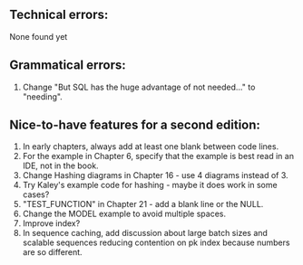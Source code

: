 Technical errors:
-----------------
None found yet

Grammatical errors:
-------------------
1. Change "But SQL has the huge advantage of not needed..." to "needing".

Nice-to-have features for a second edition:
-------------------------------------------
1. In early chapters, always add at least one blank between code lines.
2. For the example in Chapter 6, specify that the example is best read in an IDE, not in the book.
3. Change Hashing diagrams in Chapter 16 - use 4 diagrams instead of 3.
4. Try Kaley's example code for hashing - maybe it does work in some cases?
5. "TEST_FUNCTION" in Chapter 21 - add a blank line or the NULL.
6. Change the MODEL example to avoid multiple spaces.
7. Improve index?
8. In sequence caching, add discussion about large batch sizes and scalable sequences reducing contention on pk index because numbers are so different.
